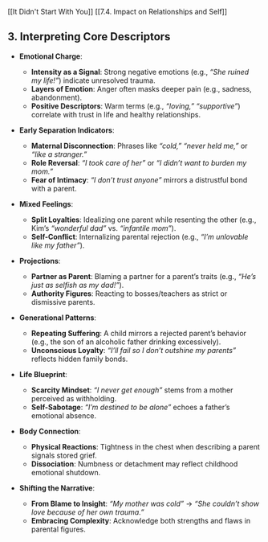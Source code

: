 [[It Didn't Start With You]]
[[7.4. Impact on Relationships and Self]]

## **3. Interpreting Core Descriptors**

- **Emotional Charge**:
    
    - **Intensity as a Signal**: Strong negative emotions (e.g., _“She ruined my life!”_) indicate unresolved trauma.
    - **Layers of Emotion**: Anger often masks deeper pain (e.g., sadness, abandonment).
    - **Positive Descriptors**: Warm terms (e.g., _“loving,” “supportive”_) correlate with trust in life and healthy relationships.
- **Early Separation Indicators**:
    
    - **Maternal Disconnection**: Phrases like _“cold,” “never held me,”_ or _“like a stranger.”_
    - **Role Reversal**: _“I took care of her”_ or _“I didn’t want to burden my mom.”_
    - **Fear of Intimacy**: _“I don’t trust anyone”_ mirrors a distrustful bond with a parent.
- **Mixed Feelings**:
    
    - **Split Loyalties**: Idealizing one parent while resenting the other (e.g., Kim’s _“wonderful dad”_ vs. _“infantile mom”_).
    - **Self-Conflict**: Internalizing parental rejection (e.g., _“I’m unlovable like my father”_).
- **Projections**:
    
    - **Partner as Parent**: Blaming a partner for a parent’s traits (e.g., _“He’s just as selfish as my dad!”_).
    - **Authority Figures**: Reacting to bosses/teachers as strict or dismissive parents.
- **Generational Patterns**:
    
    - **Repeating Suffering**: A child mirrors a rejected parent’s behavior (e.g., the son of an alcoholic father drinking excessively).
    - **Unconscious Loyalty**: _“I’ll fail so I don’t outshine my parents”_ reflects hidden family bonds.
- **Life Blueprint**:
    
    - **Scarcity Mindset**: _“I never get enough”_ stems from a mother perceived as withholding.
    - **Self-Sabotage**: _“I’m destined to be alone”_ echoes a father’s emotional absence.
- **Body Connection**:
    
    - **Physical Reactions**: Tightness in the chest when describing a parent signals stored grief.
    - **Dissociation**: Numbness or detachment may reflect childhood emotional shutdown.
- **Shifting the Narrative**:
    
    - **From Blame to Insight**: _“My mother was cold”_ → _“She couldn’t show love because of her own trauma.”_
    - **Embracing Complexity**: Acknowledge both strengths and flaws in parental figures.

